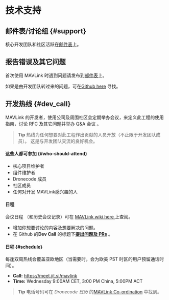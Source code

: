 # 技术支持

## 邮件表/讨论组 {#support}

核心开发团队和社区活跃在[邮件表](https://groups.google.com/forum/#!forum/mavlink)上。

## 报告错误及其它问题

首次使用 MAVLink 时遇到问题请发布到[邮件表](https://groups.google.com/forum/#!forum/mavlink)上。

如果是由开发团队转过来的问题，可在[Github here](https://github.com/mavlink/mavlink/issues) 寻找。

## 开发热线 {#dev_call}

MAVLink 的开发者，使用公司及周围社区会定期举办会议，来定义此工程的使用指南，讨论 RFC 及其它问题并举办 Q&A 会议 。

> **Tip** 热线为任何想要对此工程作出贡献的人员开放（不止限于开发团队成员）。 这是与开发团队交流的良好机会。

#### 这些人都可参加 {#who-should-attend}

- 核心项目维护者
- 组件维护者
- Dronecode 成员
- 社区成员
- 任何对开发 MAVLink感兴趣的人

#### 日程

会议日程 （和历史会议记录）可在 [MAVLink wiki here ](https://github.com/mavlink/mavlink/wiki#weekly-meetingsagendas) 上查阅。

- 增加你想要讨论的内容及想要解决的问题。
- 在 Github 的**Dev Call** 的标题下[**提出问题及 PRs**](https://github.com/mavlink/mavlink/labels/Dev%20Call) 。

#### 日程 {#schedule}

每逢双周热线会覆盖亚欧地区（当需要时，会为欧美 PST 时区的用户预留通话时间）。

- **Call:** <https://meet.jit.si/mavlink>
- **Time:** Wednesday 9:00AM CET, 3:00 PM China, 5:00PM ACT

> **Tip** 电话号码可在 *Dronecode 日历* 的[MAVLink Co-ordination](https://www.dronecode.org/calendar/) 中找到。